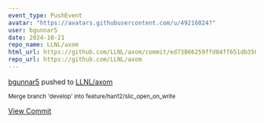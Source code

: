 ```yaml
---
event_type: PushEvent
avatar: "https://avatars.githubusercontent.com/u/49216024?"
user: bgunnar5
date: 2024-10-21
repo_name: LLNL/axom
html_url: https://github.com/LLNL/axom/commit/ed73866259ffd84ff651db356db1ad5c5961b099
repo_url: https://github.com/LLNL/axom
---
```


<a href='https://github.com/bgunnar5' target='_blank'>bgunnar5</a> pushed to <a href='https://github.com/LLNL/axom' target='_blank'>LLNL/axom</a>

<small>Merge branch 'develop' into feature/han12/slic_open_on_write</small>

<a href='https://github.com/LLNL/axom/commit/ed73866259ffd84ff651db356db1ad5c5961b099' target='_blank'>View Commit</a>